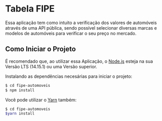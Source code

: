 # Tabela FIPE

Essa aplicação tem como intuito a verificação dos valores de automóveis através de uma API pública,
sendo possível selecionar diversas marcas e modelos de automóveis para verificar o seu preço no mercado.

## Como Iniciar o Projeto

É recomendado que, ao utilizar essa Aplicação, o [Node.js](https://nodejs.org/) esteja na sua Versão LTS (14.15.1) ou uma Versão superior.

Instalando as dependências necesárias para iniciar o projeto:
  ```sh
  $ cd fipe-automoveis
  $ npm install
  ```
  Você pode utilizar o [Yarn](https://yarnpkg.com) também:
  ```sh
  $ cd fipe-automoveis
  $yarn install
  ```